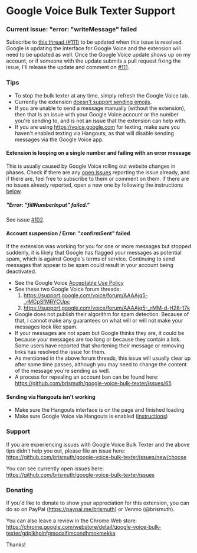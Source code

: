 # Google Voice Bulk Texter Support

### Current issue: "error: "writeMessage" failed
Subscribe to [this thread (#111)](https://github.com/brismuth/google-voice-bulk-texter/issues/111) to be updated when this issue is resolved. Google is updating the interface for Google Voice and the extension will need to be updated as well. Once the Google Voice update shows up on my account, or if someone with the update submits a pull request fixing the issue, I'll release the update and comment on [#111](https://github.com/brismuth/google-voice-bulk-texter/issues/111).

### Tips
* To stop the bulk texter at any time, simply refresh the Google Voice tab.
* Currently the extension [doesn't support sending emojis](https://github.com/brismuth/google-voice-bulk-texter/issues/61).
* If you are unable to send a message manually (without the extension), then that is an issue with your Google Voice account or the number you're sending to, and is not an issue that the extension can help with.
* If you are using https://voice.google.com for texting, make sure you haven't enabled texting via Hangouts, as that will disable sending messages via the Google Voice app.

#### Extension is looping on a single number and failing with an error message
This is usually caused by Google Voice rolling out website changes in phases. Check if there are any [open issues](https://github.com/brismuth/google-voice-bulk-texter/issues) reporting the issue already, and if there are, feel free to subscribe to them or comment on them. If there are no issues already reported, open a new one by following the instructions [below](https://github.com/brismuth/google-voice-bulk-texter/blob/master/support.md#support).

##### "Error: "fillNumberInput" failed."
See issue [#102](https://github.com/brismuth/google-voice-bulk-texter/issues/102).

#### Account suspension / Error: "confirmSent" failed
If the extension was working for you for one or more messages but stopped suddenly, it is likely that Google has flagged your messages as potential spam, which is against Google's terms of service. Continuing to send messages that appear to be spam could result in your account being deactivated. 
* See the Google Voice [Acceptable Use Policy](https://support.google.com/voice/answer/9230450?hl=en&ref_topic=9273222)
* See these two Google Voice forum threads:
  1. https://support.google.com/voice/forum/AAAAjq5-_rMCpSfMRYCUpc
  2. https://support.google.com/voice/forum/AAAAjq5-_rMM-d-H28-17k
* Google does not publish their algorithm for spam detection. Because of that, I cannot make any guarantees on what will or will not make your messages look like spam.
* If your messages are not spam but Google thinks they are, it could be because your messages are too long or because they contain a link. Some users have reported that shortening their message or removing links has resolved the issue for them.
* As mentioned in the above forum threads, this issue will usually clear up after some time passes, although you may need to change the content of the message you're sending as well.
* A process for repealing an account ban can be found here: https://github.com/brismuth/google-voice-bulk-texter/issues/65

#### Sending via Hangouts isn't working
* Make sure the Hangouts interface is on the page and finished loading
* Make sure Google Voice via Hangouts is enabled ([instructions](https://support.google.com/voice/answer/6023920?co=GENIE.Platform%3DDesktop&hl=en))

### Support
If you are experiencing issues with Google Voice Bulk Texter and the above tips didn't help you out, please file an issue here:
https://github.com/brismuth/google-voice-bulk-texter/issues/new/choose

You can see currently open issues here:
https://github.com/brismuth/google-voice-bulk-texter/issues

### Donating 
If you'd like to donate to show your appreciation for this extension, you can do so on PayPal (https://paypal.me/brismuth) or Venmo (@brismuth).

You can also leave a review in the Chrome Web store:
https://chrome.google.com/webstore/detail/google-voice-bulk-texter/gdplkhplnfgmodalfimcondhmokmekka

Thanks!
